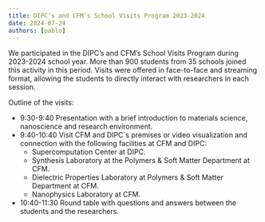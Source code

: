 ```yaml
---
title: DIPC's and CFM's School Visits Program 2023-2024
date: 2024-07-24
authors: [pablo]
---
```


We participated in the DIPC’s and CFM’s School Visits Program during 2023-2024 school year.
More than 900 students from 35 schools joined this activity in this period.
Visits were offered in face-to-face and streaming format,
allowing the students to directly interact with researchers in each session.

Outline of the visits:
- 9:30-9:40 Presentation with a brief introduction to materials science, nanoscience and research environment.
- 9:40-10:40 Visit CFM and DIPC´s premises or video visualization and connection with the following facilities at CFM and DIPC:
  - Supercomputation Center at DIPC.
  - Synthesis Laboratory at the Polymers & Soft Matter Department at CFM.
  - Dielectric Properties Laboratory at Polymers & Soft Matter Department at CFM.
  - Nanophysics Laboratory at CFM.
- 10:40-11:30 Round table with questions and answers between the students and the researchers.
